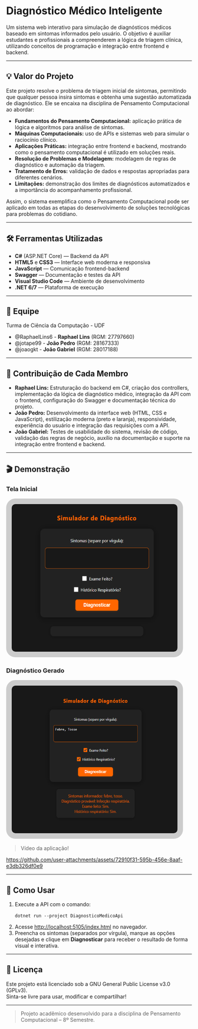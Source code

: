 # Diagnóstico Médico Inteligente

Um sistema web interativo para simulação de diagnósticos médicos baseado em sintomas informados pelo usuário. O objetivo é auxiliar estudantes e profissionais a compreenderem a lógica de triagem clínica, utilizando conceitos de programação e integração entre frontend e backend.

---

## 💡 Valor do Projeto

Este projeto resolve o problema de triagem inicial de sintomas, permitindo que qualquer pessoa insira sintomas e obtenha uma sugestão automatizada de diagnóstico. Ele se encaixa na disciplina de Pensamento Computacional ao abordar:

- **Fundamentos do Pensamento Computacional:** aplicação prática de lógica e algoritmos para análise de sintomas.
- **Máquinas Computacionais:** uso de APIs e sistemas web para simular o raciocínio clínico.
- **Aplicações Práticas:** integração entre frontend e backend, mostrando como o pensamento computacional é utilizado em soluções reais.
- **Resolução de Problemas e Modelagem:** modelagem de regras de diagnóstico e automação da triagem.
- **Tratamento de Erros:** validação de dados e respostas apropriadas para diferentes cenários.
- **Limitações:** demonstração dos limites de diagnósticos automatizados e a importância do acompanhamento profissional.

Assim, o sistema exemplifica como o Pensamento Computacional pode ser aplicado em todas as etapas do desenvolvimento de soluções tecnológicas para problemas do cotidiano.

---

## 🛠️ Ferramentas Utilizadas

- **C#** (ASP.NET Core) — Backend da API
- **HTML5** e **CSS3** — Interface web moderna e responsiva
- **JavaScript** — Comunicação frontend-backend
- **Swagger** — Documentação e testes da API
- **Visual Studio Code** — Ambiente de desenvolvimento
- **.NET 6/7** — Plataforma de execução

---

## 👥 Equipe

Turma de Ciência da Computação - UDF

- @RaphaelLins6 - **Raphael Lins** (RGM: 27797660)
- @jotape99 - **João Pedro** (RGM: 28167333)
- @joaogkt - **João Gabriel** (RGM: 28017188)

---

## 🚀 Contribuição de Cada Membro

- **Raphael Lins:** Estruturação do backend em C#, criação dos controllers, implementação da lógica de diagnóstico médico, integração da API com o frontend, configuração do Swagger e documentação técnica do projeto.
- **João Pedro:** Desenvolvimento da interface web (HTML, CSS e JavaScript), estilização moderna (preto e laranja), responsividade, experiência do usuário e integração das requisições com a API.
- **João Gabriel:** Testes de usabilidade do sistema, revisão de código, validação das regras de negócio, auxílio na documentação e suporte na integração entre frontend e backend.

---

## 🎬 Demonstração

### Tela Inicial
<img src="./DiagnosticoMedicoApi/Images/TelaInicial.png" alt="Tela Inicial" width="450" height="400" style="border: 15px solid #ccc; border-radius: 25px;" />

### Diagnóstico Gerado
<img src="./DiagnosticoMedicoApi/Images/ResultadoGerado.png" alt="Diagnóstico" width="450" height="400" style="border: 15px solid #ccc; border-radius: 25px;" />

> Vídeo da aplicação!

https://github.com/user-attachments/assets/72910f31-595b-456e-8aaf-e3db326df0e9

---

## 🚀 Como Usar

1. Execute a API com o comando:
   ```
   dotnet run --project DiagnosticoMedicoApi
   ```
2. Acesse [http://localhost:5105/index.html](http://localhost:5105/index.html) no navegador.
3. Preencha os sintomas (separados por vírgula), marque as opções desejadas e clique em **Diagnosticar** para receber o resultado de forma visual e interativa.

---

## 📄 Licença

Este projeto está licenciado sob a GNU General Public License v3.0 (GPLv3).  
Sinta-se livre para usar, modificar e compartilhar!

---

> Projeto acadêmico desenvolvido para a disciplina de Pensamento Computacional – 8º Semestre.
